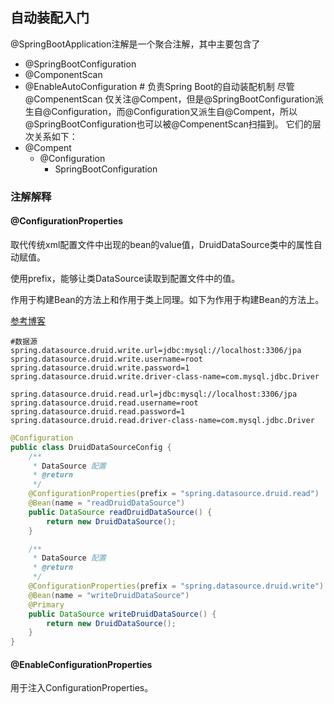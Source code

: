 ## 自动装配入门
@SpringBootApplication注解是一个聚合注解，其中主要包含了
- @SpringBootConfiguration
- @ComponentScan
- @EnableAutoConfiguration # 负责Spring Boot的自动装配机制
尽管@CompenentScan 仅关注@Compent，但是@SpringBootConfiguration派生自@Configuration，而@Configuration又派生自@Compent，所以@SpringBootConfiguration也可以被@CompenentScan扫描到。
它们的层次关系如下：
- @Compent
    - @Configuration
        - SpringBootConfiguration

### 注解解释

#### @ConfigurationProperties

取代传统xml配置文件中出现的bean的value值，DruidDataSource类中的属性自动赋值。

使用prefix，能够让类DataSource读取到配置文件中的值。

作用于构建Bean的方法上和作用于类上同理。如下为作用于构建Bean的方法上。

[参考博客](https://www.cnblogs.com/duanxz/p/4520571.html)

~~~properties
#数据源
spring.datasource.druid.write.url=jdbc:mysql://localhost:3306/jpa
spring.datasource.druid.write.username=root
spring.datasource.druid.write.password=1
spring.datasource.druid.write.driver-class-name=com.mysql.jdbc.Driver

spring.datasource.druid.read.url=jdbc:mysql://localhost:3306/jpa
spring.datasource.druid.read.username=root
spring.datasource.druid.read.password=1
spring.datasource.druid.read.driver-class-name=com.mysql.jdbc.Driver
~~~

~~~java
@Configuration
public class DruidDataSourceConfig {
    /**
     * DataSource 配置
     * @return
     */
    @ConfigurationProperties(prefix = "spring.datasource.druid.read")
    @Bean(name = "readDruidDataSource")
    public DataSource readDruidDataSource() {
        return new DruidDataSource();
    }

    /**
     * DataSource 配置
     * @return
     */
    @ConfigurationProperties(prefix = "spring.datasource.druid.write")
    @Bean(name = "writeDruidDataSource")
    @Primary
    public DataSource writeDruidDataSource() {
        return new DruidDataSource();
    }
}
~~~

#### @EnableConfigurationProperties

用于注入ConfigurationProperties。
